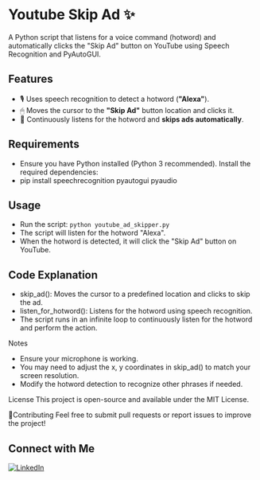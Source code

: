 # Youtube Skip Ad ✨ 



A Python script that listens for a voice command (hotword) and automatically clicks the "Skip Ad" button on YouTube using Speech Recognition and PyAutoGUI.

## Features  
- 🎙 Uses speech recognition to detect a hotword (**"Alexa"**).  
- 🖱 Moves the cursor to the **"Skip Ad"** button location and clicks it.  
- 🔄 Continuously listens for the hotword and **skips ads automatically**.  

## Requirements
- Ensure you have Python installed (Python 3 recommended). Install the required dependencies:
- pip install speechrecognition pyautogui pyaudio

## Usage
- Run the script:
    ```python youtube_ad_skipper.py ```
- The script will listen for the hotword "Alexa".
- When the hotword is detected, it will click the "Skip Ad" button on YouTube.

## Code Explanation
- skip_ad(): Moves the cursor to a predefined location and clicks to skip the ad.
- listen_for_hotword(): Listens for the hotword using speech recognition.
- The script runs in an infinite loop to continuously listen for the hotword and perform the action.

Notes
- Ensure your microphone is working.
- You may need to adjust the x, y coordinates in skip_ad() to match your screen resolution.
- Modify the hotword detection to recognize other phrases if needed.

License
  This project is open-source and available under the MIT License.

🌟Contributing
  Feel free to submit pull requests or report issues to improve the project!

## Connect with Me  
[![LinkedIn](https://img.shields.io/badge/LinkedIn-Stalin%20K-blue?style=flat&logo=linkedin)](https://www.linkedin.com/in/k-stalin/)
